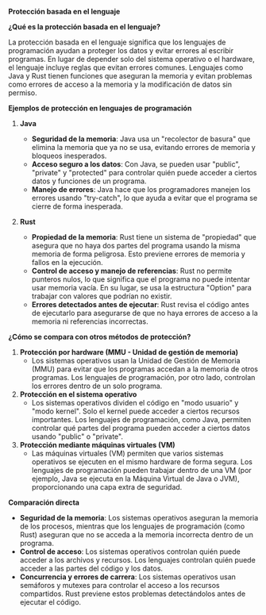 **Protección basada en el lenguaje**

**¿Qué es la protección basada en el lenguaje?**

La protección basada en el lenguaje significa que los lenguajes de programación ayudan a proteger los datos y evitar errores al escribir programas. En lugar de depender solo del sistema operativo o el hardware, el lenguaje incluye reglas que evitan errores comunes. Lenguajes como Java y Rust tienen funciones que aseguran la memoria y evitan problemas como errores de acceso a la memoria y la modificación de datos sin permiso.

**Ejemplos de protección en lenguajes de programación**

1. **Java**

   - **Seguridad de la memoria**: Java usa un "recolector de basura" que elimina la memoria que ya no se usa, evitando errores de memoria y bloqueos inesperados.
   - **Acceso seguro a los datos**: Con Java, se pueden usar "public", "private" y "protected" para controlar quién puede acceder a ciertos datos y funciones de un programa.
   - **Manejo de errores**: Java hace que los programadores manejen los errores usando "try-catch", lo que ayuda a evitar que el programa se cierre de forma inesperada.

2. **Rust**

   - **Propiedad de la memoria**: Rust tiene un sistema de "propiedad" que asegura que no haya dos partes del programa usando la misma memoria de forma peligrosa. Esto previene errores de memoria y fallos en la ejecución.
   - **Control de acceso y manejo de referencias**: Rust no permite punteros nulos, lo que significa que el programa no puede intentar usar memoria vacía. En su lugar, se usa la estructura "Option" para trabajar con valores que podrían no existir.
   - **Errores detectados antes de ejecutar**: Rust revisa el código antes de ejecutarlo para asegurarse de que no haya errores de acceso a la memoria ni referencias incorrectas.

**¿Cómo se compara con otros métodos de protección?**

1. **Protección por hardware (MMU - Unidad de gestión de memoria)**
   - Los sistemas operativos usan la Unidad de Gestión de Memoria (MMU) para evitar que los programas accedan a la memoria de otros programas. Los lenguajes de programación, por otro lado, controlan los errores dentro de un solo programa.
2. **Protección en el sistema operativo**
   - Los sistemas operativos dividen el código en "modo usuario" y "modo kernel". Solo el kernel puede acceder a ciertos recursos importantes. Los lenguajes de programación, como Java, permiten controlar qué partes del programa pueden acceder a ciertos datos usando "public" o "private".
3. **Protección mediante máquinas virtuales (VM)**
   - Las máquinas virtuales (VM) permiten que varios sistemas operativos se ejecuten en el mismo hardware de forma segura. Los lenguajes de programación pueden trabajar dentro de una VM (por ejemplo, Java se ejecuta en la Máquina Virtual de Java o JVM), proporcionando una capa extra de seguridad.

**Comparación directa**

- **Seguridad de la memoria**: Los sistemas operativos aseguran la memoria de los procesos, mientras que los lenguajes de programación (como Rust) aseguran que no se acceda a la memoria incorrecta dentro de un programa.
- **Control de acceso**: Los sistemas operativos controlan quién puede acceder a los archivos y recursos. Los lenguajes controlan quién puede acceder a las partes del código y los datos.
- **Concurrencia y errores de carrera**: Los sistemas operativos usan semáforos y mutexes para controlar el acceso a los recursos compartidos. Rust previene estos problemas detectándolos antes de ejecutar el código.
